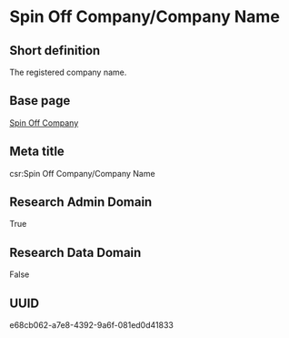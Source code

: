 # Spin Off Company/Company Name
## Short definition
The registered company name.
## Base page
[Spin Off Company](https://github.com/EuroCRIS/CASRAI-Dictionairies/blob/main/Objects/Spin%20Off%20Company.md)
## Meta title
csr:Spin Off Company/Company Name
## Research Admin Domain
True
## Research Data Domain
False
## UUID
e68cb062-a7e8-4392-9a6f-081ed0d41833
